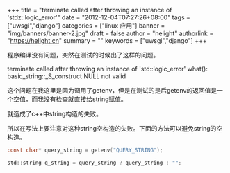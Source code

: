+++
title = "terminate called after throwing an instance of 'stdz::logic_error'"
date = "2012-12-04T07:27:26+08:00"
tags = ["uwsgi","django"]
categories = ["linux 应用"]
banner = "img/banners/banner-2.jpg"
draft = false
author = "helight"
authorlink = "https://helight.cn"
summary = ""
keywords = ["uwsgi","django"]
+++

程序编译没有问题，突然在测试的时候出了这样的问题。

terminate called after throwing an instance of 'std::logic_error'
  what():  basic_string::_S_construct NULL not valid

这个问题在我这里是因为调用了getenv，但是在测试的是后getenv的返回值是一个空值，而我没有检查就直接给string赋值。
<!--more -->
就造成了c++中string构造的失败。

所以在写法上要注意对这种string空构造的失败。下面的方法可以避免string的空构造。
```c
const char* query_string = getenv("QUERY_STRING");

std::string q_string = query_string ? query_string : "";
```